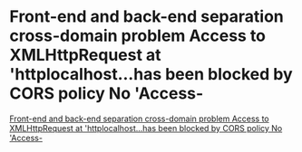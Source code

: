 # Front-end and back-end separation cross-domain problem Access to XMLHttpRequest at 'httplocalhost...has been blocked by CORS policy No 'Access-
[Front-end and back-end separation cross-domain problem Access to XMLHttpRequest at 'httplocalhost...has been blocked by CORS policy No 'Access-](https://aiwithcloud.com/2022/09/19/front_end_and_back_end_separation_cross_domain_problem_access_to_xmlhttprequest_at_httplocalhost-has_been_blocked_by_cors_policy_no_access_/)